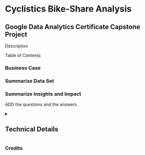 # Cyclistics Bike-Share Analysis

## Google Data Analytics Certificate Capstone Project

Description
<!-- 
1. Create a database in MySQL and upload all 12 files
2. Use SQL to get the files you need for Excel charts and dashboard
-->


Table of Contents

<!-- Insert Banner photo of dashboard -->

### Business Case

### Summarize Data Set

<!-- Insert image of the database EER diagram -->

### Summarize Insights and Impact

ADD the questions and the answers

<details>
  <summary><h2>Technical Details</h2></summary>
  
  This is the more in-depth longer version of the process
  
  ### A. Ask
  
  ### B. Prepare
  
  ### C. Process
  
  ### D. Analyze
  
  ### E. Share
  
  ### F. Further Considerations
  
  </details>
  
 ### Credits
